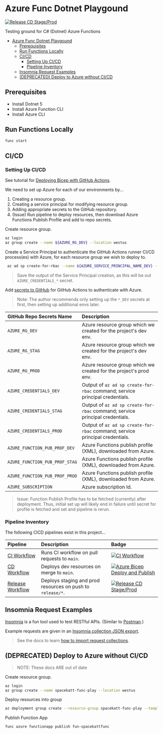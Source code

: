 # Azure Func Dotnet Playgound

[![Release CD Stage/Prod](https://github.com/SpaceKatt/azure-func-dotnet-play/actions/workflows/cd-release.yml/badge.svg)](https://github.com/SpaceKatt/azure-func-dotnet-play/actions/workflows/cd-release.yml)

Testing ground for C# (Dotnet) Azure Functions

- [Azure Func Dotnet Playgound](#azure-func-dotnet-playgound)
  - [Prerequisites](#prerequisites)
  - [Run Functions Locally](#run-functions-locally)
  - [CI/CD](#cicd)
    - [Setting Up CI/CD](#setting-up-cicd)
    - [Pipeline Inventory](#pipeline-inventory)
  - [Insomnia Request Examples](#insomnia-request-examples)
  - [(DEPRECATED) Deploy to Azure without CI/CD](#deprecated-deploy-to-azure-without-cicd)

## Prerequisites

- Install Dotnet 5
- Install Azure Function CLI
- Install Azure CLI

## Run Functions Locally

```bash
func start
```

## CI/CD

### Setting Up CI/CD

See tutorial for [Deploying Bicep with GitHub Actions](https://docs.microsoft.com/en-us/azure/azure-resource-manager/bicep/deploy-github-actions?tabs=CLI).

We need to set up Azure for each of our environments by...

1. Creating a resource group.
1. Creating a service principal for modifying resource group.
1. Adding appropriate secrets to the GitHub repository.
1. (Issue) Run pipeline to deploy resources, then download Azure Functions Publish Profile and add to repo secrets.

Create resource group.

```bash
az login
az group create --name ${AZURE_RG_DEV} --location westus
```

Create a Service Principal to authenticate the GitHub Actions runner CI/CD process(es) with Azure, for each resource group we wish to deploy to.

```bash
 az ad sp create-for-rbac --name ${AZURE_SERVICE_PRINCIPAL_NAME_DEV} --role contributor --scopes /subscriptions/${AZURE_SUB_ID}/resourceGroups/${AZURE_RG_DEV} --sdk-auth
 ```

> Save the output of the Service Principal creation, as this will be out `AZURE_CREDENTIALS_*` secret.

Add [secrets to GitHub](https://docs.github.com/en/actions/security-guides/encrypted-secrets#creating-encrypted-secrets-for-a-repository) for GitHub Actions to authenticate with Azure.

> Note: The author recommends only setting up the `*_DEV` secrets at first, then setting up additional envs later.

| GitHub Repo Secrets Name | Description |
| :----------------------  | :- |
| `AZURE_RG_DEV` | Azure resource group which we created for the project's dev env. |
| `AZURE_RG_STAG` | Azure resource group which we created for the project's dev env. |
| `AZURE_RG_PROD` | Azure resource group which we created for the project's prod env. |
| `AZURE_CREDENTIALS_DEV` | Output of `az ad sp create-for-rbac` command; service principal credentials. |
| `AZURE_CREDENTIALS_STAG` | Output of `az ad sp create-for-rbac` command; service principal credentials. |
| `AZURE_CREDENTIALS_PROD` | Output of `az ad sp create-for-rbac` command; service principal credentials. |
| `AZURE_FUNCTION_PUB_PROF_DEV` | Azure Functions publish profile (XML), downloaded from Azure. |
| `AZURE_FUNCTION_PUB_PROF_STAG` | Azure Functions publish profile (XML), downloaded from Azure. |
| `AZURE_FUNCTION_PUB_PROF_PROD` | Azure Functions publish profile (XML), downloaded from Azure. |
| `AZURE_SUBSCRIPTION` | Azure subscription Id. |

> Issue: Function Publish Profile has to be fetched (currently) after deployment. Thus, initial set up will likely end in failure until secret for profile is fetched and set and pipeline is rerun.

### Pipeline Inventory

The following CICD pipelines exist in this project...

| Pipeline | Description | Badge |
| :------  | :---------- | :---- |
| [CI Workflow](./.github/workflows/ci.yml) | Runs CI workflow on pull requests to `main`. | [![CI Workflow](https://github.com/SpaceKatt/azure-func-dotnet-play/actions/workflows/ci.yml/badge.svg)](https://github.com/SpaceKatt/azure-func-dotnet-play/actions/workflows/ci.yml) |
| [CD Workflow](./.github/workflows/cd-dev.yml) | Deploys dev resources on merge to `main`. | [![Azure Bicep Deploy and Publish](https://github.com/SpaceKatt/azure-func-dotnet-play/actions/workflows/cd-dev.yml/badge.svg)](https://github.com/SpaceKatt/azure-func-dotnet-play/actions/workflows/cd-dev.yml) |
| [Release Workflow](./.github/workflows/cd-release.yml) | Deploys staging and prod resources on push to `release/*`. | [![Release CD Stage/Prod](https://github.com/SpaceKatt/azure-func-dotnet-play/actions/workflows/cd-release.yml/badge.svg)](https://github.com/SpaceKatt/azure-func-dotnet-play/actions/workflows/cd-release.yml) |

## Insomnia Request Examples

[Insomnia](https://insomnia.rest/) is a fun tool used to test RESTful APIs. (Similar to [Postman](https://www.postman.com/).)

Example requests are given in an [Insomnia collection JSON export](./examples/insomnia-example-collection.json).

> See the docs to learn [how to import request collections](https://docs.insomnia.rest/insomnia/import-export-data).

## (DEPRECATED) Deploy to Azure without CI/CD

> NOTE: These docs ARE out of date

Create resource group.

```bash
az login
az group create --name spacekatt-func-play --location westus
```

Deploy resources into group

```bash
az deployment group create --resource-group spacekatt-func-play --template-file deploy/resources/main.bicep --mode Complete
```

Publish Function App

```bash
func azure functionapp publish fun-spacekattfunc
```
